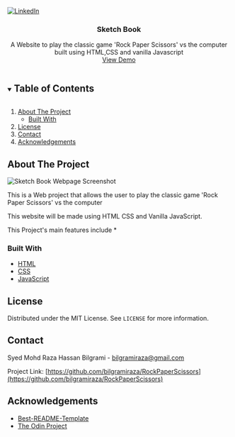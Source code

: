 [![LinkedIn][linkedin-shield]][linkedin-url]
<br />
<p align="center">

  <h3 align="center">Sketch Book</h3>

  <p align="center">
    A Website to play the classic game 'Rock Paper Scissors' vs the computer built using HTML,CSS and vanilla Javascript
    <br />
    <a href="https://bilgramiraza.github.io/RockPaperScissors/">View Demo</a>
  </p>
</p>


<!-- TABLE OF CONTENTS -->
<details open="open">
  <summary><h2 style="display: inline-block">Table of Contents</h2></summary>
  <ol>
    <li>
      <a href="#about-the-project">About The Project</a>
      <ul>
        <li><a href="#built-with">Built With</a></li>
      </ul>
    </li>
    <li><a href="#license">License</a></li>
    <li><a href="#contact">Contact</a></li>
    <li><a href="#acknowledgements">Acknowledgements</a></li>
  </ol>
</details>

<!-- ABOUT THE PROJECT -->
## About The Project

![Sketch Book Webpage Screenshot](https://raw.githubusercontent.com/bilgramiraza/RockPaperScissors/main/Images/WebPage.png)

This is a Web project that allows the user to play the classic game 'Rock Paper Scissors' vs the computer

This website will be made using HTML CSS and Vanilla JavaScript.

This Project's main features include
* 

### Built With

* [HTML](https://developer.mozilla.org/en-US/docs/Web/HTML)
* [CSS](https://developer.mozilla.org/en-US/docs/Web/CSS)
* [JavaScript](https://developer.mozilla.org/en-US/docs/Web/JavaScript)

<!-- LICENSE -->
## License

Distributed under the MIT License. See `LICENSE` for more information.

<!-- CONTACT -->
## Contact

Syed Mohd Raza Hassan Bilgrami  - bilgramiraza@gmail.com

Project Link: [https://github.com/bilgramiraza/RockPaperScissors](https://github.com/bilgramiraza/RockPaperScissors)

<!-- ACKNOWLEDGEMENTS -->
## Acknowledgements

* [Best-README-Template](https://github.com/othneildrew/Best-README-Template)
* [The Odin Project](https://www.theodinproject.com/)

<!-- MARKDOWN LINKS & IMAGES -->
[linkedin-shield]: https://img.shields.io/badge/-LinkedIn-black.svg?style=for-the-badge&logo=linkedin&colorB=555
[linkedin-url]: https://www.linkedin.com/in/bilgramiraza